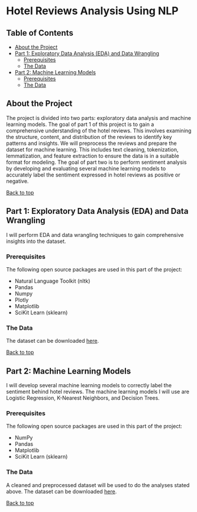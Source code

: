 # Hotel Reviews Analysis Using NLP

## Table of Contents
- [About the Project](#about-the-project)
- [Part 1: Exploratory Data Analysis (EDA) and Data Wrangling](#part-1-eda)
  - [Prerequisites](#p1-prerequisites)
  - [The Data](#p1-the-data)
- [Part 2: Machine Learning Models](#part-2-machine-learning)
  - [Prerequisites](#p2-prerequisites)
  - [The Data](#p2-the-data)

## About the Project
The project is divided into two parts: exploratory data analysis and machine learning models. The goal of part 1 of this project is to gain a comprehensive understanding of the hotel reviews. This involves examining the structure, content, and distribution of the reviews to identify key patterns and insights. We will preprocess the reviews and prepare the dataset for machine learning. This includes text cleaning, tokenization, lemmatization, and feature extraction to ensure the data is in a suitable format for modeling. The goal of part two is to perform sentiment analysis by developing and evaluating several machine learning models to accurately label the sentiment expressed in hotel reviews as positive or negative.

[Back to top](#table-of-contents)

## Part 1: Exploratory Data Analysis (EDA) and Data Wrangling
<a name="part-1-eda"></a>
I will perform EDA and data wrangling techniques to gain comprehensive insights into the dataset.

### Prerequisites
<a name="p1-prerequisites"></a>
The following open source packages are used in this part of the project:

- Natural Language Toolkit (nltk)
- Pandas
- Numpy
- Plotly
- Matplotlib
- SciKit Learn (sklearn)

### The Data
<a name="p1-the-data"></a>
The dataset can be downloaded [here](https://api.brainstation.io/content/link/1ZaOufpJjCLzUS8VaUnrgvjiupiwqWdC_).

[Back to top](#table-of-contents)

## Part 2: Machine Learning Models
<a name="part-2-machine=-learning"></a>
I will develop several machine learning models to correctly label the sentiment behind hotel reviews. The machine learning models I will use are Logistic Regression, K-Nearest Neighbors, and Decision Trees.

### Prerequisites
<a name="p2-prerequisites"></a>
The following open source packages are used in this part of the project:

- NumPy
- Pandas
- Matplotlib
- SciKit Learn (sklearn)

### The Data
<a name="p2-the-data"></a>
A cleaned and preprocessed dataset will be used to do the analyses stated above. The dataset can be downloaded [here](https://api.brainstation.io/content/link/16DkHhup_0nI5LgZzYsdfsfwN60DKaiAN).

[Back to top](#table-of-contents)
